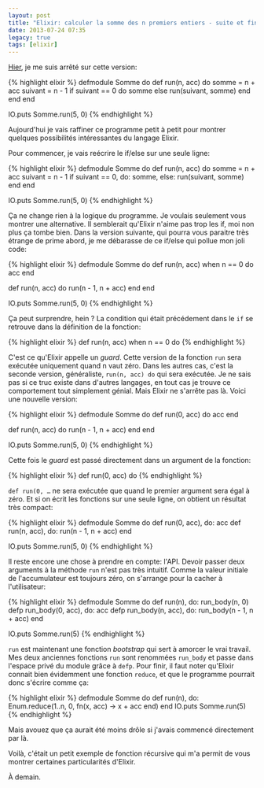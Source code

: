 ```yaml
---
layout: post
title: "Elixir: calculer la somme des n premiers entiers - suite et fin"
date: 2013-07-24 07:35
legacy: true
tags: [elixir]
---
```




[Hier](http://lkdjiin.github.io/blog/2013/07/23/elixir-calculer-la-somme-des-n-premiers-entiers/),
je me suis arrêté sur cette version:

{% highlight elixir %}
defmodule Somme do
  def run(n, acc) do
    somme = n + acc
    suivant = n - 1
    if suivant == 0 do
      somme
    else
      run(suivant, somme)
    end
  end
end

IO.puts Somme.run(5, 0)
{% endhighlight %}

Aujourd'hui je vais raffiner ce programme petit à petit pour montrer
quelques possibilités intéressantes du langage Elixir.

<!-- more -->

Pour commencer, je vais reécrire le if/else sur une seule ligne:

{% highlight elixir %}
defmodule Somme do
  def run(n, acc) do
    somme = n + acc
    suivant = n - 1
    if suivant == 0, do: somme, else: run(suivant, somme)
  end
end

IO.puts Somme.run(5, 0)
{% endhighlight %}

Ça ne change rien à la logique du programme. Je voulais seulement vous montrer
une alternative. Il semblerait qu'Elixir n'aime pas trop les if, moi non plus
ça tombe bien. Dans la version suivante, qui pourra vous paraitre très étrange
de prime abord, je me débarasse de ce if/else qui pollue mon joli code:

{% highlight elixir %}
defmodule Somme do
  def run(n, acc) when n == 0 do
    acc
  end

  def run(n, acc) do
    run(n - 1, n + acc)
  end
end

IO.puts Somme.run(5, 0)
{% endhighlight %}

Ça peut surprendre, hein ? La condition qui était précédement dans le `if` se
retrouve dans la définition de la fonction:

{% highlight elixir %}
def run(n, acc) when n == 0 do
{% endhighlight %}

C'est ce qu'Elixir appelle un *guard*. Cette version de la fonction `run` sera
exécutée uniquement quand n vaut zéro. Dans les autres cas, c'est la seconde
version, généraliste, `run(n, acc) do` qui sera exécutée. Je ne sais pas si ce
truc existe dans d'autres langages, en tout cas je trouve ce comportement tout
simplement génial. Mais Elixir ne s'arrête pas là. Voici une nouvelle version:

{% highlight elixir %}
defmodule Somme do
  def run(0, acc) do
    acc
  end

  def run(n, acc) do
    run(n - 1, n + acc)
  end
end

IO.puts Somme.run(5, 0)
{% endhighlight %}

Cette fois le *guard* est passé directement dans un argument de la fonction:

{% highlight elixir %}
def run(0, acc) do
{% endhighlight %}

`def run(0, …` ne sera exécutée que quand le premier argument sera égal à zéro.
Et si on écrit les fonctions sur une seule ligne, on obtient un résultat très
compact:

{% highlight elixir %}
defmodule Somme do
  def run(0, acc), do: acc
  def run(n, acc), do: run(n - 1, n + acc)
end

IO.puts Somme.run(5, 0)
{% endhighlight %}

Il reste encore une chose à prendre en compte: l'API. Devoir passer deux
arguments à la méthode `run` n'est pas très intuitif. Comme la valeur initiale
de l'accumulateur est toujours zéro, on s'arrange pour la cacher à
l'utilisateur:

{% highlight elixir %}
defmodule Somme do
  def run(n), do: run_body(n, 0)
  defp run_body(0, acc), do: acc
  defp run_body(n, acc), do: run_body(n - 1, n + acc)
end

IO.puts Somme.run(5)
{% endhighlight %}

`run` est maintenant une fonction *bootstrap* qui sert à amorcer le vrai
travail. Mes deux anciennes fonctions `run` sont renommées `run_body` et
passe dans l'espace privé du module grâce à `defp`.
Pour finir, il faut noter qu'Elixir connait bien évidemment une
fonction `reduce`, et que le programme pourrait donc s'écrire comme ça:

{% highlight elixir %}
defmodule Somme do
  def run(n), do: Enum.reduce(1..n, 0, fn(x, acc) -> x + acc end)
end
IO.puts Somme.run(5)
{% endhighlight %}

Mais avouez que ça aurait été moins drôle si j'avais commencé directement
par là.

Voilà, c'était un petit exemple de fonction récursive qui m'a permit de vous
montrer certaines particularités d'Elixir.





À demain.

